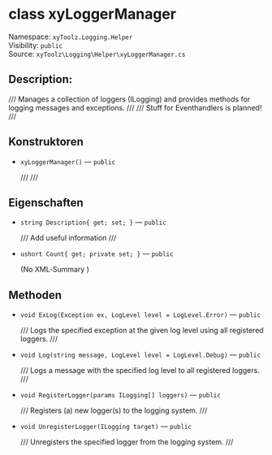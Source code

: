# class xyLoggerManager

Namespace: `xyToolz.Logging.Helper`  
Visibility: `public`  
Source: `xyToolz\Logging\Helper\xyLoggerManager.cs`

## Description:

/// Manages a collection of loggers (ILogging) and provides methods for logging messages and exceptions.
    /// 
    ///                                                                                                                                                                                     Stuff for Eventhandlers is planned!
    ///

## Konstruktoren

- `xyLoggerManager()` — `public`
  
  /// 
        ///

## Eigenschaften

- `string Description{ get; set; }` — `public`
  
  /// Add useful information
        ///
- `ushort Count{ get; private set; }` — `public`
  
  (No XML‑Summary )

## Methoden

- `void ExLog(Exception ex, LogLevel level = LogLevel.Error)` — `public`
  
  /// Logs the specified exception at the given log level using all registered loggers.
        ///
- `void Log(string message, LogLevel level = LogLevel.Debug)` — `public`
  
  /// Logs a message with the specified log level to all registered loggers.
        ///
- `void RegisterLogger(params ILogging[] loggers)` — `public`
  
  /// Registers (a) new logger(s) to the logging system.
        ///
- `void UnregisterLogger(ILogging target)` — `public`
  
  /// Unregisters the specified logger from the logging system.
        ///

